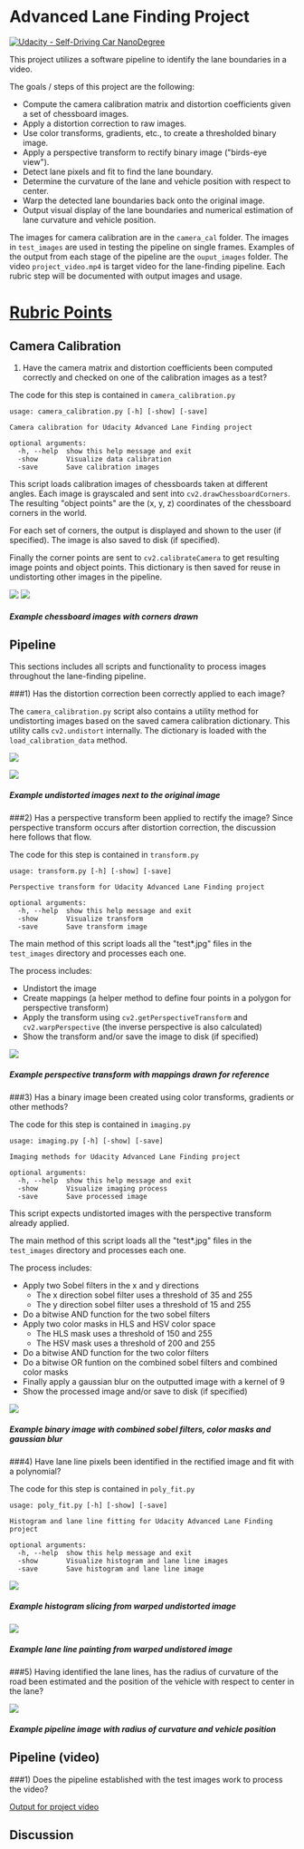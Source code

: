 # Advanced Lane Finding Project
[![Udacity - Self-Driving Car NanoDegree](https://s3.amazonaws.com/udacity-sdc/github/shield-carnd.svg)](http://www.udacity.com/drive)

This project utilizes a software pipeline to identify the lane boundaries in a video.

The goals / steps of this project are the following:

* Compute the camera calibration matrix and distortion coefficients given a set of chessboard images.
* Apply a distortion correction to raw images.
* Use color transforms, gradients, etc., to create a thresholded binary image.
* Apply a perspective transform to rectify binary image ("birds-eye view").
* Detect lane pixels and fit to find the lane boundary.
* Determine the curvature of the lane and vehicle position with respect to center.
* Warp the detected lane boundaries back onto the original image.
* Output visual display of the lane boundaries and numerical estimation of lane curvature and vehicle position.

The images for camera calibration are in the `camera_cal` folder.  The images in `test_images` are used in testing the pipeline on single frames.  Examples of the output from each stage of the pipeline are the `ouput_images` folder.  The video `project_video.mp4` is target video for the lane-finding pipeline.  Each rubric step will be documented with output images and usage.

# [Rubric Points](https://review.udacity.com/#!/rubrics/571/view)

## Camera Calibration
1) Have the camera matrix and distortion coefficients been computed correctly and checked on one of the calibration images as a test?

The code for this step is contained in `camera_calibration.py`
```
usage: camera_calibration.py [-h] [-show] [-save]

Camera calibration for Udacity Advanced Lane Finding project

optional arguments:
  -h, --help  show this help message and exit
  -show       Visualize data calibration
  -save       Save calibration images
```
This script loads calibration images of chessboards taken at different angles.  Each image is grayscaled and sent into `cv2.drawChessboardCorners`.  The resulting "object points" are the (x, y, z) coordinates of the chessboard corners in the world.

For each set of corners, the output is displayed and shown to the user (if specified).  The image is also saved to disk (if specified).
  
Finally the corner points are sent to `cv2.calibrateCamera` to get resulting image points and object points.  This dictionary is then saved for reuse in undistorting other images in the pipeline.

![](output_images/chessboard1.jpg) ![](output_images/chessboard9.jpg)

##### Example chessboard images with corners drawn

## Pipeline
This sections includes all scripts and functionality to process images throughout the lane-finding pipeline.

###1) Has the distortion correction been correctly applied to each image?

The `camera_calibration.py` script also contains a utility method for undistorting images based on the saved camera calibration dictionary.  This utility calls `cv2.undistort` internally.  The dictionary is loaded with the `load_calibration_data` method.

![](output_images/undistorted_calibration2.png)

![](output_images/undistorted_signs_vehicles_xygrad.png)

##### Example undistorted images next to the original image

###2) Has a perspective transform been applied to rectify the image?
Since perspective transform occurs after distortion correction, the discussion here follows that flow.

The code for this step is contained in `transform.py`
```
usage: transform.py [-h] [-show] [-save]

Perspective transform for Udacity Advanced Lane Finding project

optional arguments:
  -h, --help  show this help message and exit
  -show       Visualize transform
  -save       Save transform image
```
The main method of this script loads all the "test*.jpg" files in the `test_images` directory and processes each one.

The process includes:
* Undistort the image
* Create mappings (a helper method to define four points in a polygon for perspective transform)
* Apply the transform using `cv2.getPerspectiveTransform` and `cv2.warpPerspective` (the inverse perspective is also calculated)
* Show the transform and/or save the image to disk (if specified)

![](output_images/warped_test2.png)
##### Example perspective transform with mappings drawn for reference

###3) Has a binary image been created using color transforms, gradients or other methods?

The code for this step is contained in `imaging.py`
```
usage: imaging.py [-h] [-show] [-save]

Imaging methods for Udacity Advanced Lane Finding project

optional arguments:
  -h, --help  show this help message and exit
  -show       Visualize imaging process
  -save       Save processed image
```

This script expects undistorted images with the perspective transform already applied. 

The main method of this script loads all the "test*.jpg" files in the `test_images` directory and processes each one.

The process includes:
* Apply two Sobel filters in the x and y directions
    * The x direction sobel filter uses a threshold of 35 and 255
    * The y direction sobel filter uses a threshold of 15 and 255
* Do a bitwise AND function for the two sobel filters
* Apply two color masks in HLS and HSV color space
    * The HLS mask uses a threshold of 150 and 255
    * The HSV mask uses a threshold of 200 and 255
* Do a bitwise AND function for the two color filters
* Do a bitwise OR funtion on the combined sobel filters and combined color masks
* Finally apply a gaussian blur on the outputted image with a kernel of 9
* Show the processed image and/or save to disk (if specified)

![](output_images/imaging_test2.png)
##### Example binary image with combined sobel filters, color masks and gaussian blur

###4) Have lane line pixels been identified in the rectified image and fit with a polynomial?

The code for this step is contained in `poly_fit.py`
```
usage: poly_fit.py [-h] [-show] [-save]

Histogram and lane line fitting for Udacity Advanced Lane Finding project

optional arguments:
  -h, --help  show this help message and exit
  -show       Visualize histogram and lane line images
  -save       Save histogram and lane line image
```

![](output_images/histogram_test2.png)
##### Example histogram slicing from warped undistorted image

![](output_images/lane_lines_test2.png)
##### Example lane line painting from warped undistored image
###5) Having identified the lane lines, has the radius of curvature of the road been estimated and the position of the vehicle with respect to center in the lane?

![](output_images/pipeline_test2.png)
##### Example pipeline image with radius of curvature and vehicle position
## Pipeline (video)

###1) Does the pipeline established with the test images work to process the video?

[Output for project video](https://youtu.be/GpaeX5sCEPQ)

## Discussion


